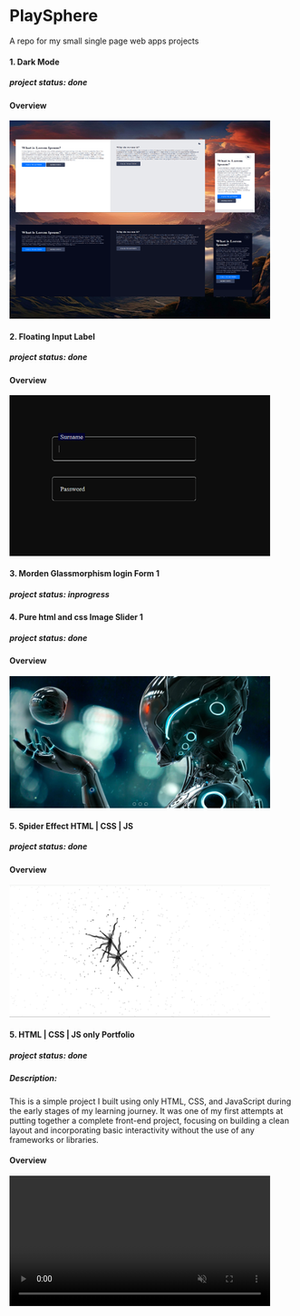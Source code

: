 # PlaySphere
A repo for my small single page web apps projects

#### 1. Dark Mode 
##### project status: done
#### Overview
<img src="images/darkmode.png" width="460px" height="350px" alt="darkmode ui overview">

#### 2. Floating Input Label 
##### project status: done
#### Overview
<img src="images/floatingInputLabel.png" width="460px" alt="floating input label overview">

#### 3. Morden Glassmorphism login Form 1
##### project status: inprogress

#### 4. Pure html and css Image Slider 1
##### project status: done
#### Overview
<img src="images/simpleImageSlider1.png" width="460px" alt="image slider 1 overview">

#### 5. Spider Effect HTML | CSS | JS
##### project status: done
#### Overview
<img src="images/spider-effect.png" width="460px" alt="spider effect overview">

#### 5. HTML | CSS | JS only Portfolio
##### project status: done
##### Description: 
This is a simple project I built using only HTML, CSS, and JavaScript during the early stages of my learning journey. It was one of my first attempts at putting together a complete front-end project, focusing on building a clean layout and incorporating basic interactivity without the use of any frameworks or libraries.
#### Overview
<video src="https://github.com/user-attachments/assets/43cb8892-adf2-47a3-98b8-84bc7d7d3ce5" width="460px" autoplay muted loop playsinline>
  Your browser does not support the video tag.
</video>
